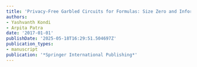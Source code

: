 ```yaml
---
title: 'Privacy-Free Garbled Circuits for Formulas: Size Zero and Information-Theoretic'
authors:
- Yashvanth Kondi
- Arpita Patra
date: '2017-01-01'
publishDate: '2025-05-18T16:29:51.504697Z'
publication_types:
- manuscript
publication: '*Springer International Publishing*'
---
```

